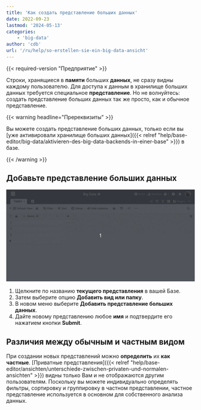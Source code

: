 ```yaml
---
title: 'Как создать представление больших данных'
date: 2022-09-23
lastmod: '2024-05-13'
categories:
    - 'big-data'
author: 'cdb'
url: '/ru/help/so-erstellen-sie-ein-big-data-ansicht'
---
```


{{< required-version "Предприятие" >}}

Строки, хранящиеся в **памяти** больших **данных**, не сразу видны каждому пользователю. Для доступа к данным в хранилище больших данных требуется специальное **представление**. Но не волнуйтесь: создать представление больших данных так же просто, как и обычное представление.

{{< warning  headline="Пререквизиты" >}}

Вы можете создать представление больших данных, только если вы [уже активировали хранилище больших данных]({{< relref "help/base-editor/big-data/aktivieren-des-big-data-backends-in-einer-base" >}}) в базе.

{{< /warning >}}

## Добавьте представление больших данных

![Создание представления больших данных](images/create-big-data-view.gif)

1. Щелкните по названию **текущего представления** в вашей Базе.
2. Затем выберите опцию **Добавить вид или папку**.
3. В новом меню выберите **Добавить представление больших данных**.
4. Дайте новому представлению любое **имя** и подтвердите его нажатием кнопки **Submit**.

## Различия между обычным и частным видом

При создании новых представлений можно **определить** их **как частные**. [Приватные представления]({{< relref "help/base-editor/ansichten/unterschiede-zwischen-privaten-und-normalen-ansichten" >}}) видны только Вам и не отображаются другим пользователям. Поскольку вы можете индивидуально определять фильтры, сортировку и группировку в частном представлении, частное представление используется в основном для собственного анализа данных.
